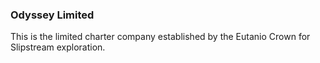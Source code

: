### Odyssey Limited

This is the limited charter company established by the Eutanio Crown for Slipstream exploration.
